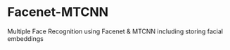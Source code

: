 # Facenet-MTCNN
Multiple Face Recognition using Facenet & MTCNN including storing facial embeddings
